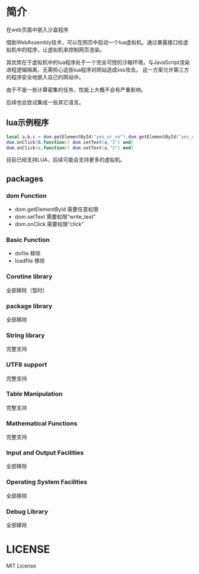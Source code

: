 # 简介

在web页面中嵌入沙盒程序

借助WebAssembly技术，可以在网页中启动一个lua虚拟机。通过暴露接口给虚拟机中的程序，让虚拟机来控制网页渲染。

其优势在于虚拟机中的lua程序处于一个完全可控的沙箱环境，与JavaScript渲染进程逻辑隔离，无需担心这些lua程序对网站造成xss攻击。
这一方案允许第三方的程序安全地嵌入自己的网站中。

由于不是一些计算密集的任务，性能上大概不会有严重影响。

后续也会尝试集成一些其它语言。

## lua示例程序

```lua
local a,b,c = dom.getElementById("yes_or_no"),dom.getElementById("yes_or_no1"),dom.getElementById("yes_or_no3")
dom.onClick(b,function() dom.setText(a,"1") end)
dom.onClick(c,function() dom.setText(a,"2") end)
```

目前已经支持LUA，后续可能会支持更多的虚拟机。

## packages

### dom Function

- dom.getElementById 需要任意权限
- dom.setText 需要权限“write_text”
- dom.onClick 需要权限“click”

### Basic Function

- dofile 移除
- loadfile 移除

### Corotine library
全部移除（暂时）

### package library
全部移除

### String library
完整支持

### UTF8 support
完整支持

### Table Manipulation
完整支持

### Mathematical Functions
完整支持

### Input and Output Facilities
全部移除

### Operating System Facilities
全部移除

### Debug Library
全部移除

# LICENSE

MIT License